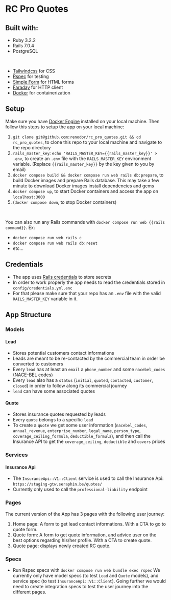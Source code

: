 # RC Pro Quotes

## Built with:
- Ruby 3.2.2
- Rails 7.0.4
- PostgreSQL

<br />

- [Tailwindcss](https://tailwindcss.com/) for CSS
- [Rspec](https://rspec.info/) for testing
- [Simple Form](https://github.com/heartcombo/simple_form) for HTML forms
- [Faraday](https://github.com/lostisland/faraday) for HTTP client
- [Docker](https://docs.docker.com/) for containerization

## Setup
Make sure you have [Docker Engine](https://docs.docker.com/engine/install/) installed on your local machine. Then follow this steps to setup the app on your local machine:

1. `git clone git@github.com:renodor/rc_pro_quotes.git && cd rc_pro_quotes`, to clone this repo to your local machine and navigate to the repo directory
2. `rails_master_key`: `echo 'RAILS_MASTER_KEY={{rails_master_key}}' > .env`, to create an `.env` file with the `RAILS_MASTER_KEY` environment variable. (Replace `{{rails_master_key}}` by the key given to you by email)
3. `docker compose build && docker compose run web rails db:prepare`, to build Docker images and prepare Rails database. This may take a few minute to download Docker images install dependencies and gems
4. `docker compose up`, to start Docker containers and access the app on `localhost:3000`
5. (`docker compose down`, to stop Docker containers)

<br />

You can also run any Rails commands with `docker compose run web {{rails command}}`. Ex:
- `docker compose run web rails c`
- `docker compose run web rails db:reset`
- etc...

## Credentials
- The app uses [Rails credentials](https://edgeguides.rubyonrails.org/security.html#custom-credentials) to store secrets
- In order to work properly the app needs to read the credentials stored in `config/credentials.yml.enc`
- For that please make sure that your repo has an `.env` file with the valid `RAILS_MASTER_KEY` variable in it.

## App Structure
### Models
#### Lead
- Stores potential customers contact informations
- Leads are meant to be re-contacted by the commercial team in order be converted to customers
- Every `lead` has at least an `email` a `phone_number` and some `nacebel_codes` (NACE-BEL codes)
- Every `lead` also has a `status` (`initial`, `quoted`, `contacted`, `customer`, `closed`) in order to follow along its commercial journey
- `lead` can have some associated quotes

#### Quote
- Stores insurance quotes requested by leads
- Every `quote` belongs to a specific `lead`
- To create a `quote` we get some user information (`nacebel_codes`, `annual_revenue`, `enterprise_number`, `legal_name`, `person_type`, `coverage_ceiling_formula`, `deductible_formula`), and then call the Insurance API to get the `coverage_ceiling`, `deductible` and `covers` prices

### Services
#### Insurance Api
- The `InsuranceApi::V1::Client` service is used to call the Insurance Api: `https://staging-gtw.seraphin.be/quotes/`
- Currently only used to call the `professional-liability` endpoint

### Pages
The current version of the App has 3 pages with the following user journey:
1. Home page: A form to get lead contact informations. With a CTA to go to quote form.
2. Quote form: A form to get quote information, and advice user on the best options regarding his/her profile. With a CTA to create quote.
3. Quote page: displays newly created RC quote.

### Specs
- Run Rspec specs with `docker compose run web bundle exec rspec`
We currently only have model specs (to test `Lead` and `Quote` models), and service spec (to test `InsuranceApi::V1::Client`). Going further we would need to create integration specs to test the user journey into the different pages.

